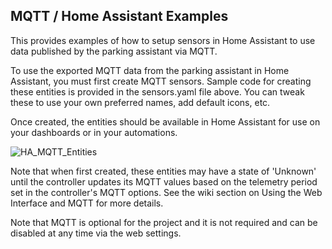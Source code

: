 ## MQTT / Home Assistant Examples
This provides examples of how to setup sensors in Home Assistant to use data published by the parking assistant via MQTT.

To use the exported MQTT data from the parking assistant in Home Assistant, you must first create MQTT sensors.  Sample code for creating these entities is provided in the sensors.yaml file above.  You can tweak these to use your own preferred names, add default icons, etc.

Once created, the entities should be available in Home Assistant for use on your dashboards or in your automations.

![HA_MQTT_Entities](https://user-images.githubusercontent.com/55962781/202325999-6794bae9-5fa3-4b59-9b48-055500748423.jpg)

Note that when first created, these entities may have a state of 'Unknown' until the controller updates its MQTT values based on the telemetry period set in the controller's MQTT options.  See the wiki section on Using the Web Interface and MQTT for more details.

Note that MQTT is optional for the project and it is not required and can be disabled at any time via the web settings.
